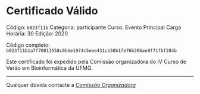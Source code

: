# Certificado Válido

Código: `b023f11b`
Categoria: participante
Curso: Evento Principal
Carga Horária: 30
Edição: 2020


Código completo: `b023f11b1a7f70013558c0bbe1974c5eee431cb50b1fe76b306ae9f71fbf284b`


Este certificado foi expedido pela Comissão organizadora do IV Curso de Verão em Bioinformática da UFMG.

----

Qualquer dúvida contacte a [_Comissão Organizadora_](<mailto:cursobioinfoufmg@gmail.com$subject=[Certificados]>)

